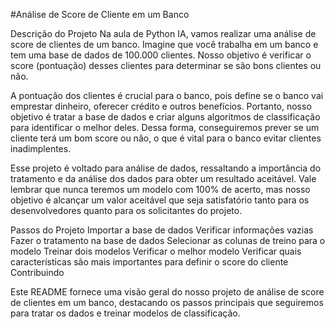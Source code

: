 #Análise de Score de Cliente em um Banco

Descrição do Projeto
Na aula de Python IA, vamos realizar uma análise de score de clientes de um banco. Imagine que você trabalha em um banco e tem uma base de dados de 100.000 clientes. Nosso objetivo é verificar o score (pontuação) desses clientes para determinar se são bons clientes ou não.

A pontuação dos clientes é crucial para o banco, pois define se o banco vai emprestar dinheiro, oferecer crédito e outros benefícios. Portanto, nosso objetivo é tratar a base de dados e criar alguns algoritmos de classificação para identificar o melhor deles. Dessa forma, conseguiremos prever se um cliente terá um bom score ou não, o que é vital para o banco evitar clientes inadimplentes.

Esse projeto é voltado para análise de dados, ressaltando a importância do tratamento e da análise dos dados para obter um resultado aceitável. Vale lembrar que nunca teremos um modelo com 100% de acerto, mas nosso objetivo é alcançar um valor aceitável que seja satisfatório tanto para os desenvolvedores quanto para os solicitantes do projeto.

Passos do Projeto
Importar a base de dados
Verificar informações vazias
Fazer o tratamento na base de dados
Selecionar as colunas de treino para o modelo
Treinar dois modelos
Verificar o melhor modelo
Verificar quais características são mais importantes para definir o score do cliente
Contribuindo

Este README fornece uma visão geral do nosso projeto de análise de score de clientes em um banco, destacando os passos principais que seguiremos para tratar os dados e treinar modelos de classificação.

